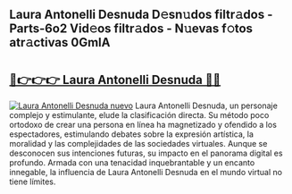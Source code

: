## Laura Antonelli Desnuda D𝚎sn𝚞dos filtr𝚊dos - Parts-6o2 Vid𝚎os filtr𝚊dos - N𝚞evas f𝚘tos atr𝚊ctivas 0GmlA

# <h2><a href="http://mb4bf2.tromn.icu/?c=Laura+Antonelli+Desnuda">🔗👉👉👉 Laura Antonelli Desnuda 🔗🔗</a></h2>

[![Laura Antonelli Desnuda nuevo](https://i.imgur.com/pEAQMta.gif)](http://mb4bf2.tromn.icu/?c=Laura+Antonelli+Desnuda)
Laura Antonelli Desnuda, un personaje complejo y estimulante, elude la clasificación directa. Su método poco ortodoxo de crear una persona en línea ha magnetizado y ofendido a los espectadores, estimulando debates sobre la expresión artística, la moralidad y las complejidades de las sociedades virtuales. Aunque se desconocen sus intenciones futuras, su impacto en el panorama digital es profundo. Armada con una tenacidad inquebrantable y un encanto innegable, la influencia de Laura Antonelli Desnuda en el mundo virtual no tiene límites.
